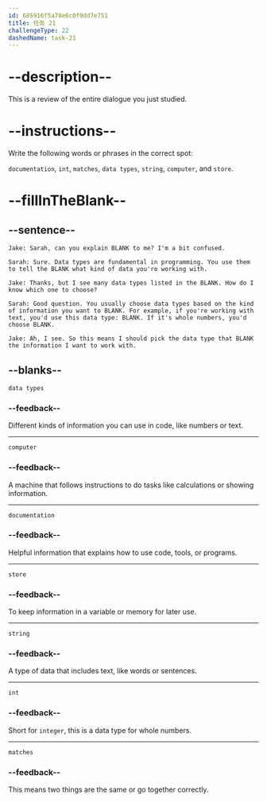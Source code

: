 ```yaml
---
id: 685916f5a78e6c0f9dd7e751
title: 任务 21
challengeType: 22
dashedName: task-21
---
```


<!-- REVIEW -->

# --description--

This is a review of the entire dialogue you just studied.

# --instructions--

Write the following words or phrases in the correct spot:

`documentation`, `int`, `matches`, `data types`, `string`, `computer`, and `store`.

# --fillInTheBlank--

## --sentence--

`Jake: Sarah, can you explain BLANK to me? I'm a bit confused.`

`Sarah: Sure. Data types are fundamental in programming. You use them to tell the BLANK what kind of data you're working with.`

`Jake: Thanks, but I see many data types listed in the BLANK. How do I know which one to choose?`

`Sarah: Good question. You usually choose data types based on the kind of information you want to BLANK. For example, if you're working with text, you'd use this data type: BLANK. If it's whole numbers, you'd choose BLANK.`

`Jake: Ah, I see. So this means I should pick the data type that BLANK the information I want to work with.`

## --blanks--

`data types`

### --feedback--

Different kinds of information you can use in code, like numbers or text.

---

`computer`

### --feedback--

A machine that follows instructions to do tasks like calculations or showing information.

---

`documentation`

### --feedback--

Helpful information that explains how to use code, tools, or programs.

---

`store`

### --feedback--

To keep information in a variable or memory for later use.

---

`string`

### --feedback--

A type of data that includes text, like words or sentences.

---

`int`

### --feedback--

Short for `integer`, this is a data type for whole numbers.

---

`matches`

### --feedback--

This means two things are the same or go together correctly.
